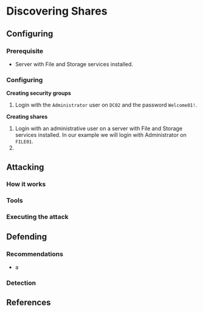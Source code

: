 # Discovering Shares

## Configuring

### Prerequisite&#x20;

* Server with File and Storage services installed.

### Configuring

**Creating security groups**

1. Login with the `Administrator` user on `DC02` and the password `Welcome01!`.&#x20;

**Creating shares**

1. Login with an administrative user on a server with File and Storage services installed. In our example we will login with Administrator on `FILE01`.
2.

## Attacking

### How it works



### Tools



### Executing the attack



## Defending

### Recommendations

* a

### Detection



## References

